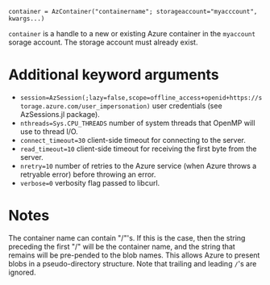 ```
container = AzContainer("containername"; storageaccount="myacccount", kwargs...)
```

`container` is a handle to a new or existing Azure container in the `myaccount` sorage account. The storage account must already exist.

# Additional keyword arguments

  * `session=AzSession(;lazy=false,scope=offline_access+openid+https://storage.azure.com/user_impersonation)` user credentials (see AzSessions.jl package).
  * `nthreads=Sys.CPU_THREADS` number of system threads that OpenMP will use to thread I/O.
  * `connect_timeout=30` client-side timeout for connecting to the server.
  * `read_timeout=10` client-side timeout for receiving the first byte from the server.
  * `nretry=10` number of retries to the Azure service (when Azure throws a retryable error) before throwing an error.
  * `verbose=0` verbosity flag passed to libcurl.

# Notes

The container name can contain "/"'s.  If this is the case, then the string preceding the first "/" will be the container name, and the string that remains will be pre-pended to the blob names.  This allows Azure to present blobs in a pseudo-directory structure.  Note that trailing and leading `/`'s are ignored.
